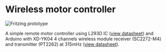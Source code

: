 # Wireless motor controller

![Fritzing prototype]({{site.baseurl}}//prototype.png)

A simple remote motor controller using L293D IC ([view datasheet](http://www.ti.com/lit/ds/symlink/l293d.pdf)) and Arduino with XD-YK04 4 channels wireless module receiver (SC2272-M4) and transmitter (PT2262) at 315mHz ([view datasheet](http://thegioiic.com/products/xd-yk04-m4-315mhz)).
